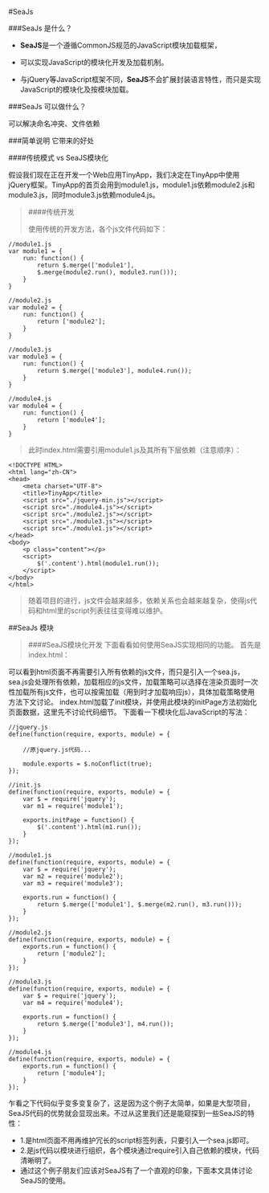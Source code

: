 #SeaJs

###SeaJs 是什么？

* **SeaJS**是一个遵循CommonJS规范的JavaScript模块加载框架，

* 可以实现JavaScript的模块化开发及加载机制。

* 与jQuery等JavaScript框架不同，**SeaJS**不会扩展封装语言特性，而只是实现JavaScript的模块化及按模块加载。

###SeaJs 可以做什么？

可以解决命名冲突、文件依赖

###简单说明 它带来的好处

####传统模式 vs SeaJS模块化

假设我们现在正在开发一个Web应用TinyApp，我们决定在TinyApp中使用jQuery框架。TinyApp的首页会用到module1.js，module1.js依赖module2.js和module3.js，同时module3.js依赖module4.js。

> ####传统开发
> 
> 使用传统的开发方法，各个js文件代码如下：
> 
	//module1.js
	var module1 = {
	    run: function() {
	        return $.merge(['module1'],
	        $.merge(module2.run(), module3.run()));
	    }
	}
>
	//module2.js
	var module2 = {
	    run: function() {
	        return ['module2'];
	    }
	}
>	
	//module3.js
	var module3 = {
	    run: function() {
	        return $.merge(['module3'], module4.run());
	    }
	}
>	
	//module4.js
	var module4 = {
	    run: function() {
	        return ['module4'];
	    }
	}

>此时index.html需要引用module1.js及其所有下层依赖（注意顺序）：
>
	<!DOCTYPE HTML>
	<html lang="zh-CN">
	<head>
	    <meta charset="UTF-8">
	    <title>TinyApp</title>
	    <script src="./jquery-min.js"></script>
	    <script src="./module4.js"></script>
	    <script src="./module2.js"></script>
	    <script src="./module3.js"></script>
	    <script src="./module1.js"></script>
	</head>
	<body>
	    <p class="content"></p>
	    <script>
	        $('.content').html(module1.run());
	    </script>
	</body>
	</html>
>
>随着项目的进行，js文件会越来越多，依赖关系也会越来越复杂，使得js代码和html里的script列表往往变得难以维护。
>

##SeaJs 模块

> ####SeaJS模块化开发
下面看看如何使用SeaJS实现相同的功能。
首先是index.html：
> 
可以看到html页面不再需要引入所有依赖的js文件，而只是引入一个sea.js，sea.js会处理所有依赖，加载相应的js文件，加载策略可以选择在渲染页面时一次性加载所有js文件，也可以按需加载（用到时才加载响应js），具体加载策略使用方法下文讨论。
index.html加载了init模块，并使用此模块的initPage方法初始化页面数据，这里先不讨论代码细节。
下面看一下模块化后JavaScript的写法：
>
	//jquery.js
	define(function(require, exports, module) = {
>	
	    //原jquery.js代码...
>	
	    module.exports = $.noConflict(true);
	});
>	
	//init.js
	define(function(require, exports, module) = {
	    var $ = require('jquery');
	    var m1 = require('module1');
>	
	    exports.initPage = function() {
	        $('.content').html(m1.run());    
	    }
	});
>	
	//module1.js
	define(function(require, exports, module) = {
	    var $ = require('jquery');
	    var m2 = require('module2');
	    var m3 = require('module3');
>	
	    exports.run = function() {
	        return $.merge(['module1'], $.merge(m2.run(), m3.run()));    
	    }
	});
>	
	//module2.js
	define(function(require, exports, module) = {
	    exports.run = function() {
	        return ['module2'];
	    }
	});
>	
	//module3.js
	define(function(require, exports, module) = {
	    var $ = require('jquery');
	    var m4 = require('module4');
>	
	    exports.run = function() {
	        return $.merge(['module3'], m4.run());    
	    }
	});
>	
	//module4.js
	define(function(require, exports, module) = {
	    exports.run = function() {
	        return ['module4'];
	    }
	});


乍看之下代码似乎变多变复杂了，这是因为这个例子太简单，如果是大型项目，SeaJS代码的优势就会显现出来。不过从这里我们还是能窥探到一些SeaJS的特性：

* 1.是html页面不用再维护冗长的script标签列表，只要引入一个sea.js即可。
* 2.是js代码以模块进行组织，各个模块通过require引入自己依赖的模块，代码清晰明了。
* 通过这个例子朋友们应该对SeaJS有了一个直观的印象，下面本文具体讨论SeaJS的使用。




